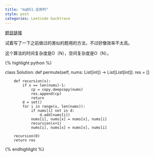 ```yaml
---
title: "mq051.全排列"
style: post
categories: Leetcode backtrace
---
```


[题目链接](https://leetcode-cn.com/problems/permutations/)

试着写了一下之前做过的类似的题用的方法，不过好像效率不太高。

这个算法的时间复杂度是O（N），空间复杂度是O（N）。

{% highlight python %}

class Solution:
    def permute(self, nums: List[int]) -> List[List[int]]:
        res = []

        def recursion(x):
            if x == len(nums)-1:
                cp = copy.deepcopy(nums)
                res.append(cp)
                return
            d = set()
            for i in range(x, len(nums)):
                if nums[i] not in d:
                    d.add(nums[i])
                nums[i], nums[x] = nums[x], nums[i]
                recursion(x+1)
                nums[i], nums[x] = nums[x], nums[i]

        recursion(0)
        return res

{% endhighlight %}

